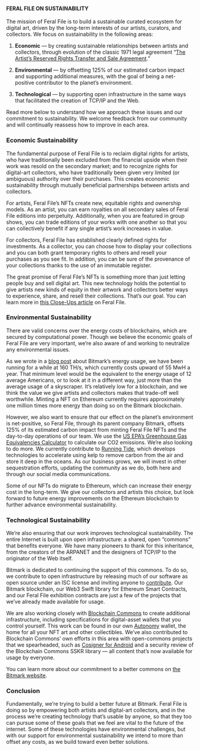 
#### FERAL FILE ON SUSTAINABILITY
The mission of Feral File is to build a sustainable curated ecosystem for digital art, driven by the long-term interests of our artists, curators, and collectors. We focus on sustainability in the following areas:

1. **Economic** — by creating sustainable relationships between artists and collectors, through evolution of the classic 1971 legal agreement “[The Artist’s Reserved Rights Transfer and Sale Agreement](https://en.wikipedia.org/wiki/The_Artist%27s_Reserved_Rights_Transfer_and_Sale_Agreement).”

2. **Environmental** — by offsetting 125% of our estimated carbon impact and supporting additional measures, with the goal of being a net-positive contributor to the planet’s environment.

3. **Technological** — by supporting open infrastructure in the same ways that facilitated the creation of TCP/IP and the Web.

Read more below to understand how we approach these issues and our commitment to sustainability. We welcome feedback from our community and will continually reassess how to improve in each area.

### Economic Sustainability

The fundamental purpose of Feral File is to reclaim digital rights for artists, who have traditionally been excluded from the financial upside when their work was resold on the secondary market; and to recognize rights for digital-art collectors, who have traditionally been given very limited (or ambiguous) authority over their purchases. This creates economic sustainability through mutually beneficial partnerships between artists and collectors.

For artists, Feral File’s NFTs create new, equitable rights and ownership models. As an artist, you can earn royalties on all secondary sales of Feral File editions into perpetuity. Additionally, when you are featured in group shows, you can trade editions of your works with one another so that you can collectively benefit if any single artist’s work increases in value.

For collectors, Feral File has established clearly defined rights for investments. As a collector, you can choose how to display your collections and you can both grant temporary rights to others and resell your purchases as you see fit. In addition, you can be sure of the provenance of your collections thanks to the use of an immutable register.

The great promise of Feral File’s NFTs is something more than just letting people buy and sell digital art. This new technology holds the potential to give artists new kinds of equity in their artwork and collectors better ways to experience, share, and resell their collections. That’s our goal. You can learn more in [this Close-Ups article](https://feralfile.com/close-ups/digital-property-rights-with-bitmark-nfts-evolving-the-artist-reserved-rights-transfer-and-sale-agreement) on Feral File.

### Environmental Sustainability
There are valid concerns over the energy costs of blockchains, which are secured by computational power. Though we believe the economic goals of Feral File are very important, we’re also aware of and working to neutralize any environmental issues.

As we wrote in a [blog post](https://medium.com/clean-titles/bitmark-blockchain-energy-usage-q-a-aeda13537228) about Bitmark’s energy usage, we have been running for a while at 160 TH/s, which currently costs upward of 55 MwH a year. That minimum level would be the equivalent to the energy usage of 12 average Americans, or to look at it in a different way, just more than the average usage of a skyscraper. It’s relatively low for a blockchain, and we think the value we give artists and collectors makes that trade-off well worthwhile. Minting a NFT on Ethereum currently requires approximately one million times more energy than doing so on the Bitmark blockchain.

However, we also want to ensure that our effect on the planet’s environment is net-positive, so Feral File, through its parent company Bitmark, offsets 125% of its estimated carbon impact from minting Feral File NFTs and the day-to-day operations of our team. We use the [US EPA’s Greenhouse Gas Equivalencies Calculator](https://www.epa.gov/energy/greenhouse-gas-equivalencies-calculator) to calculate our CO2 emissions. We’re also looking to do more. We currently contribute to [Running Tide](https://www.runningtide.com/), which develops technologies to accelerate using kelp to remove carbon from the air and store it deep in the oceans. As our business grows, we will invest in other sequestration efforts, updating the community as we do, both here and through our social media communications.

Some of our NFTs do migrate to Ethereum, which can increase their energy cost in the long-term. We give our collectors and artists this choice, but look forward to future energy improvements on the Ethereum blockchain to further advance environmental sustainability.

### Technological Sustainability

We’re also ensuring that our work improves technological sustainability. The entire Internet is built upon open infrastructure: a shared, open “commons” that benefits everyone. We have many pioneers to thank for this inheritance, from the creators of the ARPANET and the designers of TCP/IP to the originator of the Web itself.

Bitmark is dedicated to continuing the support of this commons. To do so, we contribute to open infrastructure by releasing much of our software as open source under an ISC license and inviting anyone to [contribute](https://docs.bitmark.com/meta/contribute-to-the-protocol). Our Bitmark blockchain, our Web3 Swift library for Ethereum Smart Contracts, and our Feral File exhibition contracts are just a few of the projects that we’ve already made available for usage.

We are also working closely with [Blockchain Commons](https://www.blockchaincommons.com/) to create additional infrastructure, including specifications for digital-asset wallets that you control yourself. This work can be found in our own [Autonomy](https://autonomy.io/) wallet, the home for all your NFT art and other collectibles. We’ve also contributed to Blockchain Commons’ own efforts in this area with open-commons projects that we spearheaded, such as [Cosigner for Android](https://github.com/BlockchainCommons/GordianSigner-Android) and a security review of the Blockchain Commons SSKR library — all content that’s now available for usage by everyone.

You can learn more about our commitment to a better commons on [the Bitmark website](https://www.bitmark.com/about/secure-open-infrastructure/).

### Conclusion

Fundamentally, we’re trying to build a better future at Bitmark. Feral File is doing so by empowering both artists and digital-art collectors, and in the process we’re creating technology that’s usable by anyone, so that they too can pursue some of these goals that we feel are vital to the future of the internet. Some of these technologies have environmental challenges, but with our support for environmental sustainability we intend to more than offset any costs, as we build toward even better solutions.
